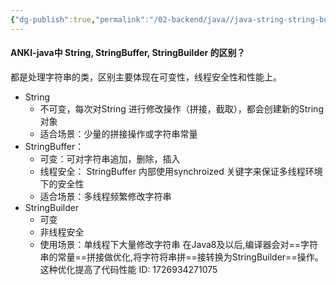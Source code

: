 ```yaml
---
{"dg-publish":true,"permalink":"/02-backend/java//java-string-string-buffer-string-builder/","title":"java中 String, StringBuffer, StringBuilder 的区别？","created":"2024-09-21T23:58:36.973+08:00","updated":"2024-09-21T23:57:51.000+08:00"}
---
```


#### ANKI-java中 String, StringBuffer, StringBuilder 的区别？
都是处理字符串的类，区别主要体现在可变性，线程安全性和性能上。
+ String
	+ 不可变，每次对String 进行修改操作（拼接，截取），都会创建新的String 对象
	+ 适合场景：少量的拼接操作或字符串常量
+ StringBuffer：
	+ 可变：可对字符串追加，删除，插入
	+ 线程安全： StringBuffer 内部使用synchroized 关键字来保证多线程环境下的安全性
	+ 适合场景：多线程频繁修改字符串
+ StringBuilder
	+ 可变
	+ 非线程安全
	+ 使用场景：单线程下大量修改字符串
在Java8及以后,编译器会对==字符串的常量==拼接做优化,将字符将串拼==接转换为StringBuilder==操作。这种优化提高了代码性能
ID: 1726934271075

